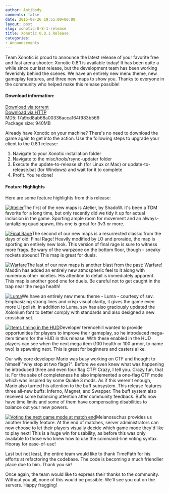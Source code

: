 ```yaml
---
author: Antibody
comments: false
date: 2015-08-26 19:55:00+00:00
layout: post
slug: xonotic-0-8-1-release
title: Xonotic 0.8.1 Release
categories:
- Announcements
---
```

Team Xonotic is proud to announce the latest release of your favorite free and fast arena shooter: Xonotic 0.8.1 is available today! It has been quite a while since our last release, but the development team has been working feverishly behind the scenes. We have an entirely new menu theme, new gameplay features, and three new maps to show you. Thanks to everyone in the community who helped make this release possible!

#### Download information:

[Download via torrent](http://dl.xonotic.org/xonotic-0.8.1.zip.torrent)  
[Download via HTTP](http://dl.xonotic.org/xonotic-0.8.1.zip)  
MD5: f7a9cd8ab68a00336acca164f983b569  
Package size: 940MB  

Already have Xonotic on your machine? There's no need to download the game again to get into the action. Use the following steps to upgrade your client to the 0.8.1 release:

  1. Navigate to your Xonotic installation folder
  2. Navigate to the misc/tools/rsync-updater folder
  3. Execute the update-to-release.sh (for Linux or Mac) or update-to-release.bat (for Windows) and wait for it to complete
  4. Profit. You're done!

#### Feature Highlights

Here are some feature highlights from this release:

<a href="/m/uploads/2015/08/8point1_atelier.jpg"><img src="/m/uploads/2015/08/8point1_atelier_t.jpg" title="Atelier" class="left th m10"></a>The first of the new maps is Atelier, by ShadoW. It's been a TDM favorite for a long time, but only recently did we tidy it up for actual inclusion in the game. Sporting ample room for movement and an always-tantalizing quad spawn, this one is great for 3v3 or more.

<a href="/m/uploads/2015/08/8point1_final_rage.jpg"><img src="/m/uploads/2015/08/8point1_final_rage_t.jpg" title="Final Rage" class="right th m10"></a>The second of our new maps is a resurrected classic from the days of old: Final Rage! Heavily modified by LO and proraide, the map is sporting an entirely new look. This version of final rage is sure to witness more frags. Be wary of the warpzone on the bottom floor, though - sneaky rockets abound! This map is great for duels.

<a href="/m/uploads/2015/08/8point1_warfare.jpg"><img src="/m/uploads/2015/08/8point1_warfare_t.jpg" title="Warfare" class="left th m10"></a>The last of our new maps is another blast from the past: Warfare! Maddin has added an entirely new atmospheric feel to it along with numerous other niceties. His attention to detail is immediately apparent. This map is another good one for duels. Be careful not to get caught in the trap near the mega health!

<a href="/m/uploads/2015/08/8point1_luma.jpg"><img src="/m/uploads/2015/08/8point1_luma_t.jpg" title="Luma" class="right th m10"></a>We have an entirely new menu theme - Luma - courtesy of sev. Emphasizing strong lines and crisp visual clarity, it gives the game even more UI polish. In addition to Luma, sev has also graciously updated the Xolonium font to better comply with standards and also designed a new crosshair set.

<a href="/m/uploads/2015/08/8point1_itemstime.jpg"><img src="/m/uploads/2015/08/8point1_itemstime_t.jpg" title="Items timing in the HUD" class="left th m10"></a>Developer terencehill wanted to provide opportunities for players to improve their gameplay, so he introduced mega-item timers for the HUD in this release. With these enabled in the HUD players can see when the next mega item (100 health or 100 armor, to name two) is spawning next. This is great for beginners and casters alike.

Our wily core developer Mario was busy working on CTF and thought to himself "why stop at two flags?". Before we even knew what was happening he introduced three and even four flag CTF! Crazy, I tell you. Crazy fun, that is. For the sake of completeness he also implemented a one-flag CTF mode which was inspired by some Quake 3 mods. As if this weren't enough, Mario also turned his attention to the buff subsystem. This release features three all-new buffs: Inferno, Magnet, and Swapper. The buff system also received some balancing attention after community feedback. Buffs now have time limits and some of them have compensating disabilities to balance out your new powers.

<a href="/m/uploads/2015/08/8point1_voting.jpg"><img src="/m/uploads/2015/08/8point1_voting_t.jpg" title="Voting the next game mode at match end" class="right th m10"></a>Melanosuchus provides us another friendly feature. At the end of matches, server administrators can now choose to let their players visually decide which game mode they'd like to play next! This is a huge win for usability, as before this was only available to those who knew how to use the command-line voting syntax. Hooray for ease-of-use!

Last but not least, the entire team would like to thank TimePath for his efforts at refactoring the codebase. The code is becoming a much friendlier place due to him. Thank you sir!

Once again, the team would like to express their thanks to the community. Without you all, none of this would be possible. We'll see you out on the servers. Happy fragging!
